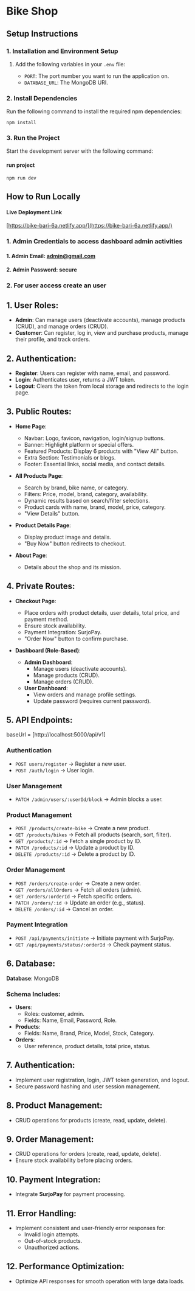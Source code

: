 # Bike Shop

## Setup Instructions

### 1. Installation and Environment Setup

1. Add the following variables in your `.env` file:

   - `PORT`: The port number you want to run the application on.
   - `DATABASE_URL`: The MongoDB URI.

### 2. Install Dependencies

Run the following command to install the required npm dependencies:

```
npm install
```

### 3. Run the Project

Start the development server with the following command:

#### run project

```
npm run dev
```

## How to Run Locally

#### Live Deployment Link

[https://bike-bari-6a.netlify.app/](https://bike-bari-6a.netlify.app/)

### 1. Admin Credentials to access dashboard admin activities

#### 1. Admin Email: admin@gmail.com

#### 2. Admin Password: secure

### 2. For user access create an user

## 1. User Roles:

- **Admin**: Can manage users (deactivate accounts), manage products (CRUD), and manage orders (CRUD).
- **Customer**: Can register, log in, view and purchase products, manage their profile, and track orders.

## 2. Authentication:

- **Register**: Users can register with name, email, and password.
- **Login**: Authenticates user, returns a JWT token.
- **Logout**: Clears the token from local storage and redirects to the login page.

## 3. Public Routes:

- **Home Page**:

  - Navbar: Logo, favicon, navigation, login/signup buttons.
  - Banner: Highlight platform or special offers.
  - Featured Products: Display 6 products with "View All" button.
  - Extra Section: Testimonials or blogs.
  - Footer: Essential links, social media, and contact details.

- **All Products Page**:

  - Search by brand, bike name, or category.
  - Filters: Price, model, brand, category, availability.
  - Dynamic results based on search/filter selections.
  - Product cards with name, brand, model, price, category.
  - "View Details" button.

- **Product Details Page**:

  - Display product image and details.
  - "Buy Now" button redirects to checkout.

- **About Page**:
  - Details about the shop and its mission.

## 4. Private Routes:

- **Checkout Page**:

  - Place orders with product details, user details, total price, and payment method.
  - Ensure stock availability.
  - Payment Integration: SurjoPay.
  - "Order Now" button to confirm purchase.

- **Dashboard (Role-Based)**:
  - **Admin Dashboard**:
    - Manage users (deactivate accounts).
    - Manage products (CRUD).
    - Manage orders (CRUD).
  - **User Dashboard**:
    - View orders and manage profile settings.
    - Update password (requires current password).

## 5. API Endpoints:

baseUrl = [http://localhost:5000/api/v1]

### **Authentication**

- `POST users/register` → Register a new user.
- `POST /auth/login` → User login.

### **User Management**

- `PATCH /admin/users/:userId/block` → Admin blocks a user.

### **Product Management**

- `POST /products/create-bike` → Create a new product.
- `GET /products/bikes` → Fetch all products (search, sort, filter).
- `GET /products/:id` → Fetch a single product by ID.
- `PATCH /products/:id` → Update a product by ID.
- `DELETE /products/:id` → Delete a product by ID.

### **Order Management**

- `POST /orders/create-order` → Create a new order.
- `GET /orders/allOrders` → Fetch all orders (admin).
- `GET /orders/:orderId` → Fetch specific orders.
- `PATCH /orders/:id` → Update an order (e.g., status).
- `DELETE /orders/:id` → Cancel an order.

### **Payment Integration**

- `POST /api/payments/initiate` → Initiate payment with SurjoPay.
- `GET /api/payments/status/:orderId` → Check payment status.

## 6. Database:

**Database**: MongoDB

### **Schema Includes:**

- **Users**:
  - Roles: customer, admin.
  - Fields: Name, Email, Password, Role.
- **Products**:
  - Fields: Name, Brand, Price, Model, Stock, Category.
- **Orders**:
  - User reference, product details, total price, status.

## 7. Authentication:

- Implement user registration, login, JWT token generation, and logout.
- Secure password hashing and user session management.

## 8. Product Management:

- CRUD operations for products (create, read, update, delete).

## 9. Order Management:

- CRUD operations for orders (create, read, update, delete).
- Ensure stock availability before placing orders.

## 10. Payment Integration:

- Integrate **SurjoPay** for payment processing.

## 11. Error Handling:

- Implement consistent and user-friendly error responses for:
  - Invalid login attempts.
  - Out-of-stock products.
  - Unauthorized actions.

## 12. Performance Optimization:

- Optimize API responses for smooth operation with large data loads.
